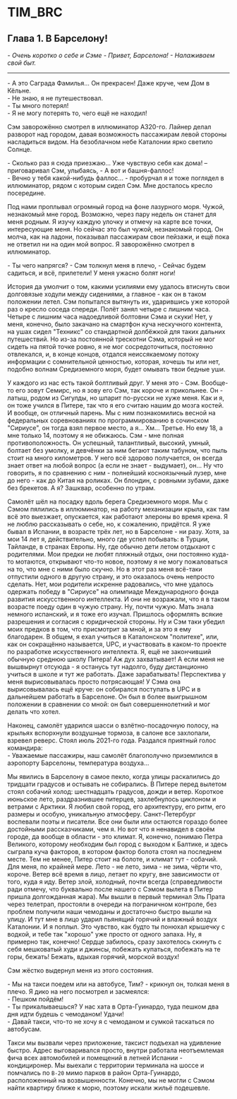# TIM_BRC

## Глава 1. В Барселону!
*\- Очень коротко о себе и Сэме \- Привет, Барселона! \- Налаживаем свой быт.*

---

\- А это Саграда Фамилья… Он прекрасен! Даже круче, чем Дом в Кёльне.  
\- Не знаю, я не путешествовал.  
\- Ты много потерял!  
\- Я не могу потерять то, чего ещё не находил!

Сэм заворожённо смотрел в иллюминатор A320-го. Лайнер делал разворот над городом, давая возможность пассажирам левой стороны насладиться видом. На безоблачном небе Каталонии ярко светило Солнце. 

\- Сколько раз я сюда приезжаю... Уже чувствую себя как дома! – приговаривал Сэм, улыбаясь, - А вот и башня-фаллос!  
\- Вечно у тебя какой-нибудь фаллос... - пробурчал я и тоже поглядел в иллюминатор, рядом с которым сидел Сэм. Мне досталось кресло посередине.

Под нами проплывал огромный город на фоне лазурного моря. Чужой, незнакомый мне город. Возможно, через пару недель он станет для меня родным. Я изучу каждую улочку и отмечу на карте все точки, интересующие меня. Но сейчас это был чужой, незнакомый город. Он молча, как на ладони, показывал пассажирам свои пейзажи, и ещё пока не ответил ни на один мой вопрос. Я заворожённо смотрел в иллюминатор.

\- Ты чего напрягся? - Сэм толкнул меня в плечо, - Сейчас будем садиться, и всё, прилетели! У меня ужасно болят ноги!

История да умолчит о том, какими усилиями ему удалось втиснуть свои долговязые ходули между сидениями, а главное - как он в таком положении летел. Сэм попытался вытянуть их, ударившись уже которой раз о кресло соседа спереди. Полёт занял четыре с лишним часа. Четыре с лишним часа надоедливой болтовни Сэма и скуки! Нет, у меня, конечно, было закачано на смартфон куча нескучного контента, на ушах сидел "Техникс" со стандартной долбёжкой для таких
дальних путешествий. Но из-за постоянной трескотни Сэма, который не мог сидеть на пятой точке ровно, я не мог сосредоточиться, постоянно отвлекался, и, в
конце концов, отдался неиссякаемому потоку информации с сомнительной ценностью, которая, хочешь ты или нет, подобно волнам Средиземного моря, будет омывать твои бедные уши.

У каждого из нас есть такой болтливый друг. У меня это - Сэм. Вообще-то его зовут Семирс, но я зову его Сэм, так короче и прикольнее. Он - латыш, родом из Сигулды, но шпарит по-русски не хуже меня. Как и я, он тоже учился в Питере, так что я его считаю нашим до мозга костей. И вообще, он отличный парень. Мы с ним познакомились весной на федеральных соревнованиях по программированию в сочинском "Сириусе", он тогда взял первое место, а я... Хм... Третье. Но ему 18, а мне только 14, поэтому я не обижаюсь. Сэм - мне полная противоположность. Он успешный, талантливый, высокий, умный, болтает без умолку, и девчёнки за ним бегают таким табуном, что пыль стоит на много километров. У него всё здорово получается, он всегда знает ответ на любой вопрос (а если не знает - выдумает), он... Ну что говорить, я по сравнению с ним - полнейший косноязычный лузер, мне до него - как до Китая на роликах. Он блондин, с ровными зубами, даже без брекетов. А я? Зашквар, особенно по утрам.

Самолёт шёл на посадку вдоль берега Средиземного моря. Мы с Сэмом пялились в иллюминатор, на работу механизации крыла, как там всё это выезжает, опускается, как работают элероны во время крена. Я не люблю рассказывать о себе, но, к сожалению, придётся. Я уже бывал в Испании, в возрасте трёх лет, но в Барселоне - ни разу. Хотя, за мои 14 лет я, действительно, много где успел побывать: в Турции, Тайланде, в странах Европы. Ну, где обычно дети летом отдыхают с родителями. Мои предки не любят пляжный отдых, они постоянно куда-то мотаются, открывают что-то новое, поэтому я не могу пожаловаться на то, что мне с ними было скучно. Но в этот раз меня всё-таки отпустили одного в другую страну, и это оказалось очень непросто сделать. Нет, мои родители искренне радовались, что мне удалось одержать победу в "Сириусе" на олимпиаде Международного фонда развития искусственного интеллекта. И они не возражали, что я в таком возрасте поеду один в чужую страну. Ну, почти чужую. Мать знала немного испанский, и я тоже его изучал. Пришлось оформлять всякие разрешения и согласия с юридической стороны. Ну и Сэм таки убедил моих предков в том, что присмотрит за мной, и за это я ему благодарен. В общем, я ехал учиться в Каталонском "политехе", или, как он сокращённо называется, UPC, и участвовать в каком-то проекте по разработке искусственного интеллекта. Я, ещё не закончивший обычную среднюю школу Питера! Аж дух захватывает! А если меня не вышвырнут отсуюда - я останусь тут надолго, буду дистанционно учиться в школе и тут же работать. Даже зарабатывать! Перспектива у меня вырисовывалась просто потрясающая! У Сэма она вырисовывалась ещё круче: он собирался поступать в UPC и в дальнейшем работать в Барселоне. Он был в более выигрышном положении в сравнении со мной: он был совершеннолетний и мог делать что хотел.

Наконец, самолёт ударился шасси о взлётно-посадочную полосу, на крыльях вспорхнули воздушные тормоза, в салоне все захлопали, взревел реверс. Стоял июль 2021-го года. Раздался приятный голос командира:  
\- Уважаемые пассажиры, наш самолёт благополучно приземлился в аэропорту Барселоны, температура воздуха...

Мы явились в Барселону в самое пекло, когда улицы раскалились до тридцати градусов и остывать не собирались. В Питере перед вылетом стоял собачий холод: шестнадцать градусов, дожди и ветер. Короткое июньское лето, раздразнившее питерцев, захлебнулось циклоном и ветрами с Арктики. Я любил свой город, его архитектуру, его ритм, его размеры и особую, уникальную атмосферу. Санкт-Петербург воспевали поэты и писатели. Все они были или остаются гораздо более достойными рассказчиками, чем я. Но вот что я ненавидел в своём городе, да вообще в области - это климат. Я, конечно, понимаю Петра Великого, которому необходим был город с выходом к Балтике, и здесь сыграла куча факторов, в котором фактор болота стоял на последнем месте. Тем не менее, Питер стоит на болоте, и климат тут - собачий. Для меня, по крайней мере. Лето - не лето, зима - не зима, чёрти что, короче. Ветер всё время в лицо, летает по кругу, вне зависимости от того, куда я иду. Ветер злой, холодный, почти всегда (справедливости ради отмечу, что буквально после нашего с Сэмом вылета в Питер пришла долгожданная жара). Мы вышли в первый терминал Эль Прата через телетрап, простояли в очереди на пограничном контроле, без проблем получили наши чемоданы и достаточно быстро вышли на улицу. И тут мне в лицо ударил пьянящий горячий и влажный воздух Каталонии. И я поплыл. Это чувство, как будто ты понюхал крышечку с водкой, и тебе так "хорошо" уже просто от одного запаха. Ну, я примерно так, конечно! Сердце забилось, сразу захотелось скинуть с себя мешковатый худи и джинсы, побежать купаться, побежать на те горы, бежать! Бежать, вдыхая горячий, морской воздух!

<!-- Историческая справка: в Петербурге июль 2021 года был довольно жаркий, и жара стояла достаточно долго. Тем не менее, мне пришлось немного "охладить" погоду в Питере,
чтобы сыграть на контрасте с погодой в Барселоне. -->

Сэм жёстко выдернул меня из этого состояния.

\- Мы на такси поедем или на автобусе, Тим? - крикнул он, толкая меня в плечо. Я дико на него посмотрел и засмеялся:  
\- Пешком пойдём!  
\- Ты прикалываешься? У нас хата в Орта-Гуинардо, туда пешком два дня идти будешь с чемоданом! Удачи!  
\- Давай такси, что-то не хочу я с чемоданом и сумкой таскаться по автобусам.

Такси мы вызвали через приложение, таксист подъехал на удивление быстро. Адрес выговаривался просто, внутри работала неотъемлемая фича всех автомобилей и помещений в летней Испании - кондициронер. Мы выехали с территории терминала на шоссе и помчались по `B-20` мимо парков в район Орта-Гуинардо, расположенный на возвышенности. Конечно, мы не могли с Сэмом найти квартиру ближе к морю, поэтому искали жильё подешевле. 

<!-- 
Улица Орта (Carrer d'Horta).
-->

<!-- 
Маршрут на велосипеде от дома до UPC
https://www.google.com/maps/dir/41.433317,2.1558542/UPC+Campus+Nord,+Carrer+de+Jordi+Girona,+1,+08034+Barcelona,+%D0%98%D1%81%D0%BF%D0%B0%D0%BD%D0%B8%D1%8F/@41.4102065,2.128995,14z/am=t/data=!3m1!5s0x12a498511809c6d9:0x43e015cbddd6d0c4!4m9!4m8!1m0!1m5!1m1!1s0x12a4992d375a8d5b:0x40e2c879c19d6c87!2m2!1d2.112524!2d41.3879622!3e1?entry=ttu
-->
